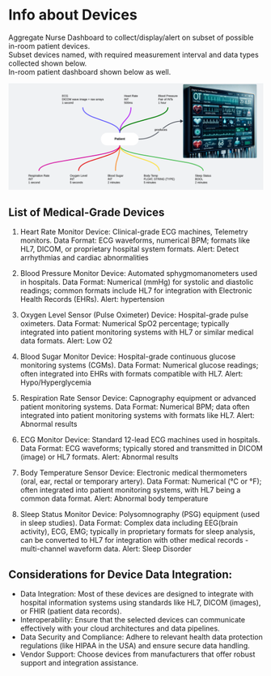 # Info about Devices

Aggregate Nurse Dashboard to collect/display/alert on subset of possible in-room patient devices.  
Subset devices named, with required measurement interval and data types collected shown below.  
In-room patient dashboard shown below as well.  

<img src="https://github.com/lynnlangit/architects-who-code/blob/main/Kata-2024/images/patient-devices.png" width=800>

## List of Medical-Grade Devices

1. Heart Rate Monitor
Device: Clinical-grade ECG machines, Telemetry monitors.
Data Format: ECG waveforms, numerical BPM; formats like HL7, DICOM, or proprietary hospital system formats.
Alert: Detect arrhythmias and cardiac abnormalities

2. Blood Pressure Monitor
Device: Automated sphygmomanometers used in hospitals.
Data Format: Numerical (mmHg) for systolic and diastolic readings; common formats include HL7 for integration with Electronic Health Records (EHRs).
Alert: hypertension

3. Oxygen Level Sensor (Pulse Oximeter)
Device: Hospital-grade pulse oximeters.
Data Format: Numerical SpO2 percentage; typically integrated into patient monitoring systems with HL7 or similar medical data formats.
Alert: Low O2

4. Blood Sugar Monitor
Device: Hospital-grade continuous glucose monitoring systems (CGMs).
Data Format: Numerical glucose readings; often integrated into EHRs with formats compatible with HL7.
Alert: Hypo/Hyperglycemia

5. Respiration Rate Sensor
Device: Capnography equipment or advanced patient monitoring systems.
Data Format: Numerical BPM; data often integrated into patient monitoring systems with formats like HL7.
Alert: Abnormal results

6. ECG Monitor
Device: Standard 12-lead ECG machines used in hospitals.
Data Format: ECG waveforms; typically stored and transmitted in DICOM (image) or HL7 formats.
Alert: Abnormal results

7. Body Temperature Sensor
Device: Electronic medical thermometers (oral, ear, rectal or temporary artery).
Data Format: Numerical (°C or °F); often integrated into patient monitoring systems, with HL7 being a common data format.
Alert: Abnormal body temperature

8. Sleep Status Monitor
Device: Polysomnography (PSG) equipment (used in sleep studies).
Data Format: Complex data including EEG(brain activity), ECG, EMG; typically in proprietary formats for sleep analysis, can be converted to HL7 for integration with other medical records - multi-channel waveform data.
Alert: Sleep Disorder

## Considerations for Device Data Integration:
- Data Integration: Most of these devices are designed to integrate with hospital information systems using standards like HL7, DICOM (images), or FHIR (patient data records).
- Interoperability: Ensure that the selected devices can communicate effectively with your cloud architectures and data pipelines.
- Data Security and Compliance: Adhere to relevant health data protection regulations (like HIPAA in the USA) and ensure secure data handling.
- Vendor Support: Choose devices from manufacturers that offer robust support and integration assistance.
